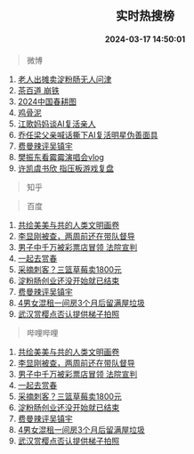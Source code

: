 <div align="center"><h2>实时热搜榜</h2><h4>2024-03-17 14:50:01</h4></div>

> 微博  

1. [老人出摊卖淀粉肠无人问津](https://s.weibo.com/weibo?q=%23%E8%80%81%E4%BA%BA%E5%87%BA%E6%91%8A%E5%8D%96%E6%B7%80%E7%B2%89%E8%82%A0%E6%97%A0%E4%BA%BA%E9%97%AE%E6%B4%A5%23&t=31&band_rank=1&Refer=top)<br />
2. [茶百道 崩铁](https://s.weibo.com/weibo?q=%E8%8C%B6%E7%99%BE%E9%81%93%20%E5%B4%A9%E9%93%81&t=31&band_rank=2&Refer=top)<br />
3. [2024中国春耕图](https://s.weibo.com/weibo?q=%232024%E4%B8%AD%E5%9B%BD%E6%98%A5%E8%80%95%E5%9B%BE%23&t=31&band_rank=3&Refer=top)<br />
4. [鸡骨泥](https://s.weibo.com/weibo?q=%E9%B8%A1%E9%AA%A8%E6%B3%A5&t=31&band_rank=4&Refer=top)<br />
5. [江歌妈妈谈AI复活亲人](https://s.weibo.com/weibo?q=%23%E6%B1%9F%E6%AD%8C%E5%A6%88%E5%A6%88%E8%B0%88AI%E5%A4%8D%E6%B4%BB%E4%BA%B2%E4%BA%BA%23&t=31&band_rank=5&Refer=top)<br />
6. [乔任梁父亲喊话撕下AI复活明星伪善面具](https://s.weibo.com/weibo?q=%23%E4%B9%94%E4%BB%BB%E6%A2%81%E7%88%B6%E4%BA%B2%E5%96%8A%E8%AF%9D%E6%92%95%E4%B8%8BAI%E5%A4%8D%E6%B4%BB%E6%98%8E%E6%98%9F%E4%BC%AA%E5%96%84%E9%9D%A2%E5%85%B7%23&t=31&band_rank=6&Refer=top)<br />
7. [费曼辣评吴镇宇](https://s.weibo.com/weibo?q=%23%E8%B4%B9%E6%9B%BC%E8%BE%A3%E8%AF%84%E5%90%B4%E9%95%87%E5%AE%87%23&t=31&band_rank=7&Refer=top)<br />
8. [樊振东看霉霉演唱会vlog](https://s.weibo.com/weibo?q=%E6%A8%8A%E6%8C%AF%E4%B8%9C%E7%9C%8B%E9%9C%89%E9%9C%89%E6%BC%94%E5%94%B1%E4%BC%9Avlog&t=31&band_rank=8&Refer=top)<br />
9. [许凯虞书欣 指压板游戏复盘](https://s.weibo.com/weibo?q=%E8%AE%B8%E5%87%AF%E8%99%9E%E4%B9%A6%E6%AC%A3%20%E6%8C%87%E5%8E%8B%E6%9D%BF%E6%B8%B8%E6%88%8F%E5%A4%8D%E7%9B%98&t=31&band_rank=9&Refer=top)<br />

> 知乎  


> 百度  

1. [共绘美美与共的人类文明画卷](https://www.baidu.com/s?wd=%E5%85%B1%E7%BB%98%E7%BE%8E%E7%BE%8E%E4%B8%8E%E5%85%B1%E7%9A%84%E4%BA%BA%E7%B1%BB%E6%96%87%E6%98%8E%E7%94%BB%E5%8D%B7&sa=fyb_news&rsv_dl=fyb_news)<br />
2. [李显刚被查，两周前还在带队督导](https://www.baidu.com/s?wd=%E6%9D%8E%E6%98%BE%E5%88%9A%E8%A2%AB%E6%9F%A5%EF%BC%8C%E4%B8%A4%E5%91%A8%E5%89%8D%E8%BF%98%E5%9C%A8%E5%B8%A6%E9%98%9F%E7%9D%A3%E5%AF%BC&sa=fyb_news&rsv_dl=fyb_news)<br />
3. [男子中千万被彩票店冒领 法院宣判](https://www.baidu.com/s?wd=%E7%94%B7%E5%AD%90%E4%B8%AD%E5%8D%83%E4%B8%87%E8%A2%AB%E5%BD%A9%E7%A5%A8%E5%BA%97%E5%86%92%E9%A2%86+%E6%B3%95%E9%99%A2%E5%AE%A3%E5%88%A4&sa=fyb_news&rsv_dl=fyb_news)<br />
4. [一起去赏春](https://www.baidu.com/s?wd=%E4%B8%80%E8%B5%B7%E5%8E%BB%E8%B5%8F%E6%98%A5&sa=fyb_news&rsv_dl=fyb_news)<br />
5. [采摘刺客？三篮草莓卖1800元](https://www.baidu.com/s?wd=%E9%87%87%E6%91%98%E5%88%BA%E5%AE%A2%EF%BC%9F%E4%B8%89%E7%AF%AE%E8%8D%89%E8%8E%93%E5%8D%961800%E5%85%83&sa=fyb_news&rsv_dl=fyb_news)<br />
6. [淀粉肠创业还没开始就已结束](https://www.baidu.com/s?wd=%E6%B7%80%E7%B2%89%E8%82%A0%E5%88%9B%E4%B8%9A%E8%BF%98%E6%B2%A1%E5%BC%80%E5%A7%8B%E5%B0%B1%E5%B7%B2%E7%BB%93%E6%9D%9F&sa=fyb_news&rsv_dl=fyb_news)<br />
7. [费曼辣评吴镇宇](https://www.baidu.com/s?wd=%E8%B4%B9%E6%9B%BC%E8%BE%A3%E8%AF%84%E5%90%B4%E9%95%87%E5%AE%87&sa=fyb_news&rsv_dl=fyb_news)<br />
8. [4男女混租一间房3个月后留满屋垃圾](https://www.baidu.com/s?wd=4%E7%94%B7%E5%A5%B3%E6%B7%B7%E7%A7%9F%E4%B8%80%E9%97%B4%E6%88%BF3%E4%B8%AA%E6%9C%88%E5%90%8E%E7%95%99%E6%BB%A1%E5%B1%8B%E5%9E%83%E5%9C%BE&sa=fyb_news&rsv_dl=fyb_news)<br />
9. [武汉赏樱点否认提供梯子拍照](https://www.baidu.com/s?wd=%E6%AD%A6%E6%B1%89%E8%B5%8F%E6%A8%B1%E7%82%B9%E5%90%A6%E8%AE%A4%E6%8F%90%E4%BE%9B%E6%A2%AF%E5%AD%90%E6%8B%8D%E7%85%A7&sa=fyb_news&rsv_dl=fyb_news)<br />

> 哔哩哔哩  

1. [共绘美美与共的人类文明画卷](https://www.baidu.com/s?wd=%E5%85%B1%E7%BB%98%E7%BE%8E%E7%BE%8E%E4%B8%8E%E5%85%B1%E7%9A%84%E4%BA%BA%E7%B1%BB%E6%96%87%E6%98%8E%E7%94%BB%E5%8D%B7&sa=fyb_news&rsv_dl=fyb_news)<br />
2. [李显刚被查，两周前还在带队督导](https://www.baidu.com/s?wd=%E6%9D%8E%E6%98%BE%E5%88%9A%E8%A2%AB%E6%9F%A5%EF%BC%8C%E4%B8%A4%E5%91%A8%E5%89%8D%E8%BF%98%E5%9C%A8%E5%B8%A6%E9%98%9F%E7%9D%A3%E5%AF%BC&sa=fyb_news&rsv_dl=fyb_news)<br />
3. [男子中千万被彩票店冒领 法院宣判](https://www.baidu.com/s?wd=%E7%94%B7%E5%AD%90%E4%B8%AD%E5%8D%83%E4%B8%87%E8%A2%AB%E5%BD%A9%E7%A5%A8%E5%BA%97%E5%86%92%E9%A2%86+%E6%B3%95%E9%99%A2%E5%AE%A3%E5%88%A4&sa=fyb_news&rsv_dl=fyb_news)<br />
4. [一起去赏春](https://www.baidu.com/s?wd=%E4%B8%80%E8%B5%B7%E5%8E%BB%E8%B5%8F%E6%98%A5&sa=fyb_news&rsv_dl=fyb_news)<br />
5. [采摘刺客？三篮草莓卖1800元](https://www.baidu.com/s?wd=%E9%87%87%E6%91%98%E5%88%BA%E5%AE%A2%EF%BC%9F%E4%B8%89%E7%AF%AE%E8%8D%89%E8%8E%93%E5%8D%961800%E5%85%83&sa=fyb_news&rsv_dl=fyb_news)<br />
6. [淀粉肠创业还没开始就已结束](https://www.baidu.com/s?wd=%E6%B7%80%E7%B2%89%E8%82%A0%E5%88%9B%E4%B8%9A%E8%BF%98%E6%B2%A1%E5%BC%80%E5%A7%8B%E5%B0%B1%E5%B7%B2%E7%BB%93%E6%9D%9F&sa=fyb_news&rsv_dl=fyb_news)<br />
7. [费曼辣评吴镇宇](https://www.baidu.com/s?wd=%E8%B4%B9%E6%9B%BC%E8%BE%A3%E8%AF%84%E5%90%B4%E9%95%87%E5%AE%87&sa=fyb_news&rsv_dl=fyb_news)<br />
8. [4男女混租一间房3个月后留满屋垃圾](https://www.baidu.com/s?wd=4%E7%94%B7%E5%A5%B3%E6%B7%B7%E7%A7%9F%E4%B8%80%E9%97%B4%E6%88%BF3%E4%B8%AA%E6%9C%88%E5%90%8E%E7%95%99%E6%BB%A1%E5%B1%8B%E5%9E%83%E5%9C%BE&sa=fyb_news&rsv_dl=fyb_news)<br />
9. [武汉赏樱点否认提供梯子拍照](https://www.baidu.com/s?wd=%E6%AD%A6%E6%B1%89%E8%B5%8F%E6%A8%B1%E7%82%B9%E5%90%A6%E8%AE%A4%E6%8F%90%E4%BE%9B%E6%A2%AF%E5%AD%90%E6%8B%8D%E7%85%A7&sa=fyb_news&rsv_dl=fyb_news)<br />

